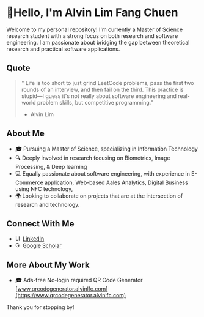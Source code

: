 #  👋Hello, I'm Alvin Lim Fang Chuen

Welcome to my personal repository! I'm currently a Master of Science research student with a strong focus on both research and software engineering. I am passionate about bridging the gap between theoretical research and practical software applications.

## Quote
> " Life is too short to just grind LeetCode problems, pass the first two rounds of an interview, and then fail on the third. This practice is stupid—I guess it's not really about software engineering and real-world problem skills, but competitive programming."
> - Alvin Lim

## About Me

- 🎓 Pursuing a Master of Science, specializing in Information Technology
- 🔍 Deeply involved in research focusing on Biometrics, Image Processing, & Deep learning
- 💻 Equally passionate about software engineering, with experience in E-Commerce application, Web-based Aales Analytics, Digital Business using NFC technology, 
- 🌍 Looking to collaborate on projects that are at the intersection of research and technology.

## Connect With Me

- <img src="https://upload.wikimedia.org/wikipedia/commons/thumb/8/81/LinkedIn_icon.svg/2048px-LinkedIn_icon.svg.png" width="15" height="15" alt="LinkedIn Logo">  [LinkedIn](https://www.linkedin.com/in/alvin-lim-fang-chuen/)
- <img src="https://upload.wikimedia.org/wikipedia/commons/thumb/c/c7/Google_Scholar_logo.svg/2048px-Google_Scholar_logo.svg.png" width="15" height="15" alt="Google Scholar Logo"> [Google Scholar](https://scholar.google.com/citations?user=HPcSi-0AAAAJ&hl=en)

## More About My Work

- 🎓 Ads-free No-login required QR Code Generator  [www.qrcodegenerator.alvinlfc.com](https://www.qrcodegenerator.alvinlfc.com)

Thank you for stopping by!
